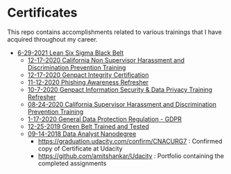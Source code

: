 # Certificates
This repo contains accomplishments related to various trainings that I have acquired throughout my career. 
* [6-29-2021 Lean Six Sigma Black Belt](https://github.com/amitshankar/Certificates/blob/main/California%20Non%20Supervisor%20Harassment%20and%20Discrimination%20Prevention%20Training%2012-17-2020.png)
  * [12-17-2020 California Non Supervisor Harassment and Discrimination Prevention Training](https://github.com/amitshankar/Certificates/blob/main/California%20Non%20Supervisor%20Harassment%20and%20Discrimination%20Prevention%20Training%2012-17-2020.png)
  * [12-17-2020 Genpact Integrity Certification](https://github.com/amitshankar/Certificates/blob/main/Genpact%20Integrity%20Certification%2012-17-2020.png)
  * [11-12-2020 Phishing Awareness Refresher](https://github.com/amitshankar/Certificates/blob/main/Phishing%20Awareness%20Refresher%2011-12-2020.png)
  * [10-7-2020 Genpact Information Security & Data Privacy Training Refresher](https://github.com/amitshankar/Certificates/blob/main/Genpact%20Information%20Security%20%26%20Data%20Privacy%20Training%20Refresher%2010-7-2020.png)
  * [08-24-2020 California Supervisor Harassment and Discrimination Prevention Training](https://github.com/amitshankar/Certificates/blob/main/California%20Supervisor%20Harassment%20and%20Discrimination%20Prevention%20Training%2008-24-2020.png)
  * [1-17-2020 General Data Protection Regulation - GDPR](https://github.com/amitshankar/Certificates/blob/main/General%20Data%20Protection%20Regulation%20-%20GDPR%20-%201-17-2020.png)
  * [12-25-2019 Green Belt Trained and Tested](https://github.com/amitshankar/Certificates/blob/main/Green%20Belt%20Trained%20and%20Tested%20-%2012-25-2019%20.png)
  * [09-14-2018 Data Analyst Nanodegree](https://github.com/amitshankar/Certificates/blob/main/Data%20Analyst%20Nanodegree%2009-14-2018.png)
     * https://graduation.udacity.com/confirm/CNACURG7 : Confirmed copy of Certificate at Udacity
     * https://github.com/amitshankar/Udacity : Portfolio containing the completed assignments

